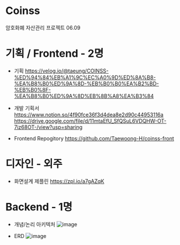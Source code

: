 # Coinss
암호화폐 자산관리 프로젝트 06.09

# 기획 / Frontend - 2명
 - 기획
https://velog.io/@taeung/COINSS-%ED%94%84%EB%A1%9C%EC%A0%9D%ED%8A%B8-%EA%B8%B0%ED%9A%8D-%EB%B0%B0%EA%B2%BD-%EB%B0%8F-%EA%B8%B0%ED%9A%8D%EB%8B%A8%EA%B3%84 

 - 개발 기획서
https://www.notion.so/4f90fce36f3d4dea8e2d90c44953116a
https://drive.google.com/file/d/11mtaEfU_SfQSuL6VDQHW-OT-7iz68OT-/view?usp=sharing

 - Frontend Repogitory
https://github.com/Taewoong-H/coinss-front

# 디자인 - 외주
 - 화면설계 제플린
https://zpl.io/a7gAZqK

# Backend - 1명
 - 개념/논리 아키텍처
![image](https://user-images.githubusercontent.com/47622475/126808618-21af9cdc-1752-4a7e-9ebf-6be80b7c67e4.png)


 - ERD
![image](https://user-images.githubusercontent.com/47622475/126808071-9aaf2c1e-6c13-4fcd-9dc4-8d172494f4c9.png)


